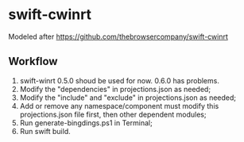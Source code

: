 # swift-cwinrt
Modeled after https://github.com/thebrowsercompany/swift-cwinrt

## Workflow

1. swift-winrt 0.5.0 shoud be used for now. 0.6.0 has problems.
2. Modify the "dependencies" in projections.json as needed;
3. Modify the "include" and "exclude" in projections.json as needed;
4. Add or remove any namespace/component must modify this projections.json file first, then other dependent modules;
5. Run generate-bingdings.ps1 in Terminal;
6. Run swift build.

